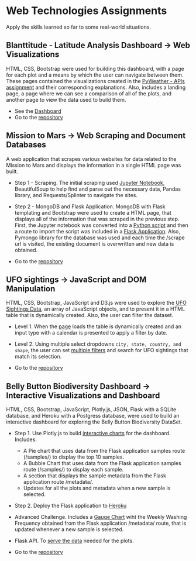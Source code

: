 # Web Technologies Assignments

Apply the skills learned so far to some real-world situations.

 
## Blanttitude - Latitude Analysis Dashboard -> Web Visualizations

   HTML, CSS, Bootstrap were used for building this dashboard, with a page for each plot and a means by which
    the user can navigate between them. These pages contained the visualizations created in the 
    [PyWeather - APIs assignment](https://github.com/bkachava/pandas/tree/master/PyWeather) and their 
    corresponding explanations. Also, includes a landing page, a page where we can see a comparison of all 
    of the plots, and another page to view the data used to build them.

   * See the [Dashboard](https://bkachava.github.io/web/dashboard/)
   * Go to the [repository](dashboard/) 
   
   
## Mission to Mars -> Web Scraping and Document Databases

   A web application that scrapes various websites for data related to the Mission to Mars and 
    displays the information in a single HTML page was built. 

   - Step 1 - Scraping. The initial scraping used [Jupyter Notebook](/missiontomars/Notebook/mission_to_mars.ipynb), 
    BeautifulSoup to help find and parse out the necessary data, Pandas library, and Requests/Splinter to navigate the sites.
    
   - Step 2 - MongoDB and Flask Application. MongoDB with Flask templating and Bootstrap were used to create a HTML 
    page, that displays all of the information that was scraped in the previous step. First, the Jupyter notebook was
    converted into a [Python script](/missiontomars/Flask/scrape_mars.py) and then a route to import the script 
    was included in a [Flask Application](/missiontomars/Flask/app.py). Also, Pymongo library for the database was used and
    each time the /scrape url is visited, the existing document is overwritten and new data is obtained.
    
   * Go to the [repository](missiontomars/) 
   
   
## UFO sightings -> JavaScript and DOM Manipulation

   HTML, CSS, Bootstrap, JavaScript and D3.js were used to explore the [UFO Sightings Data](/jsdom/static/js/data.js), 
    an array of JavaScript objects, and to present it in a HTML table that is dynamically created. Also, the user can 
    filter the dataset.
    
   - Level 1. When the [page](jsdom/index.html) loads the table is dynamically created and an input type 
   with a calendar is presented to apply a filter by date.
    
   - Level 2. Using multiple select dropdowns `city, state, country, and shape`, the user can set [multiple filters](jsdom/static/js/app.js) and search for UFO sightings that match its selection.

   * Go to the [repository](jsdom/) 
   
   
## Belly Button Biodiversity Dashboard -> Interactive Visualizations and Dashboard

   HTML, CSS, Bootstrap, JavaScript, Plotly.js, JSON, Flask with a SQLite database, and Heroku with a Postgress 
    database, were used to build an interactive dashboard for exploring the Belly Button Biodiversity DataSet.

   - Step 1. Use Plotly.js to build [interactive charts](plotly/bkabelly/static/js/app.js) for the dashboard. 
    Includes:
      * A Pie chart that uses data from the Flask application samples route (/samples/<sample>) to display 
      the top 10 samples.
      * A Bubble Chart that uses data from the Flask application samples route (/samples/<sample>) to display 
      each sample.
      * A section that displays the sample metadata from the Flask application route /metadata/<sample>.
      * Updates for all the plots and metadata when a new sample is selected.

   - Step 2. Deploy the Flask application to [Heroku](https://bkabelly.herokuapp.com)

   - Advanced Challenge. Includes a [Gauge Chart](plotly/bkabelly/static/js/bonus.js) wiht the Weekly Washing 
    Frequency obtained from the Flask application /metadata/<sample> route, that is updated whenever a new 
    sample is selected.
    
   - Flask API. To [serve the data](plotly/bkabelly/app.py) needed for the plots.

   * Go to the [repository](plotly/) 
